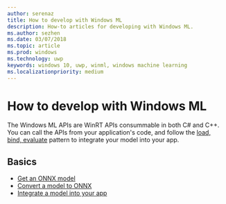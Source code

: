```yaml
---
author: serenaz
title: How to develop with Windows ML
description: How-to articles for developing with Windows ML.
ms.author: sezhen
ms.date: 03/07/2018
ms.topic: article
ms.prod: windows
ms.technology: uwp
keywords: windows 10, uwp, winml, windows machine learning
ms.localizationpriority: medium
---
```


# How to develop with Windows ML

The Windows ML APIs are WinRT APIs consummable in both C# and C++. You can call the APIs from your application's code, and follow the [load, bind, evaluate](integrate-model.md) pattern to integrate your model into your app.

## Basics

- [Get an ONNX model](get-onnx-model.md)
- [Convert a model to ONNX](conversion-samples.md)
- [Integrate a model into your app](integrate-model.md)
